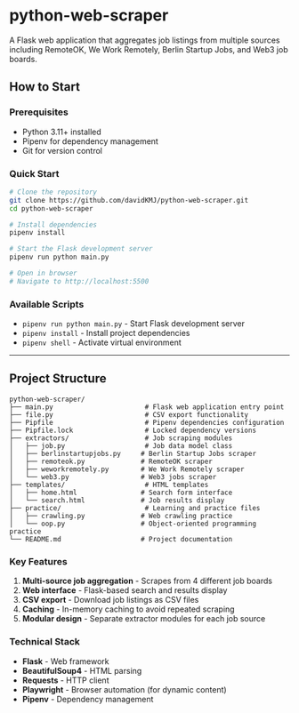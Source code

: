 # python-web-scraper

A Flask web application that aggregates job listings from multiple sources including RemoteOK, We Work Remotely, Berlin Startup Jobs, and Web3 job boards.

## How to Start

### Prerequisites

-   Python 3.11+ installed
-   Pipenv for dependency management
-   Git for version control

### Quick Start

```bash
# Clone the repository
git clone https://github.com/davidKMJ/python-web-scraper.git
cd python-web-scraper

# Install dependencies
pipenv install

# Start the Flask development server
pipenv run python main.py

# Open in browser
# Navigate to http://localhost:5500
```

### Available Scripts

-   `pipenv run python main.py` - Start Flask development server
-   `pipenv install` - Install project dependencies
-   `pipenv shell` - Activate virtual environment

---

## Project Structure

```
python-web-scraper/
├── main.py                       # Flask web application entry point
├── file.py                       # CSV export functionality
├── Pipfile                       # Pipenv dependencies configuration
├── Pipfile.lock                  # Locked dependency versions
├── extractors/                   # Job scraping modules
│   ├── job.py                    # Job data model class
│   ├── berlinstartupjobs.py     # Berlin Startup Jobs scraper
│   ├── remoteok.py              # RemoteOK scraper
│   ├── weworkremotely.py        # We Work Remotely scraper
│   └── web3.py                  # Web3 jobs scraper
├── templates/                    # HTML templates
│   ├── home.html                # Search form interface
│   └── search.html              # Job results display
├── practice/                     # Learning and practice files
│   ├── crawling.py              # Web crawling practice
│   └── oop.py                   # Object-oriented programming practice
└── README.md                    # Project documentation
```

### Key Features

1. **Multi-source job aggregation** - Scrapes from 4 different job boards
2. **Web interface** - Flask-based search and results display
3. **CSV export** - Download job listings as CSV files
4. **Caching** - In-memory caching to avoid repeated scraping
5. **Modular design** - Separate extractor modules for each job source

### Technical Stack

-   **Flask** - Web framework
-   **BeautifulSoup4** - HTML parsing
-   **Requests** - HTTP client
-   **Playwright** - Browser automation (for dynamic content)
-   **Pipenv** - Dependency management
